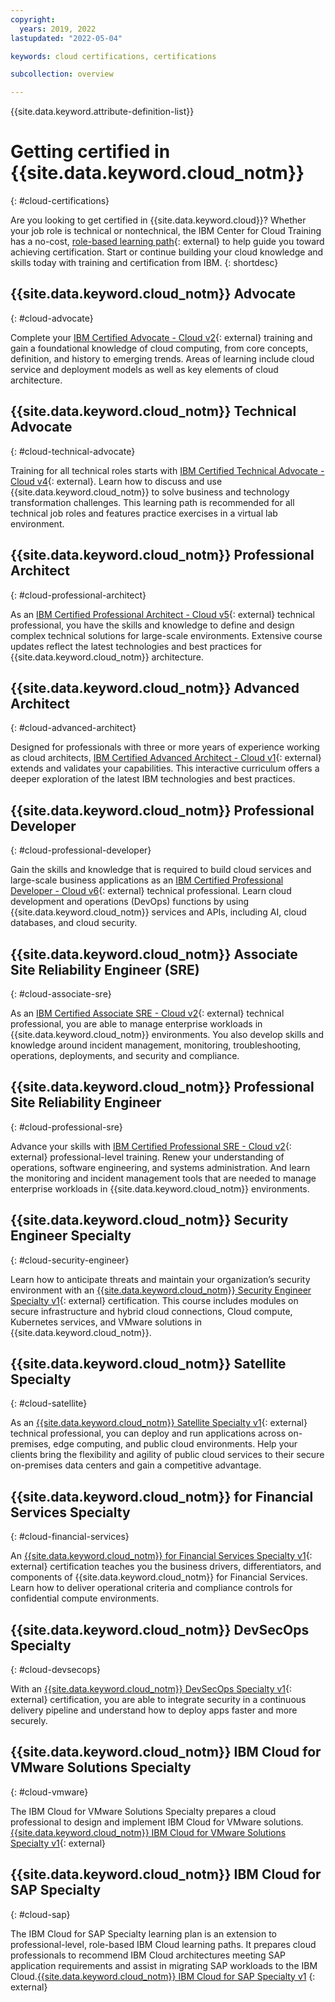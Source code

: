 ```yaml
---
copyright:
  years: 2019, 2022
lastupdated: "2022-05-04"

keywords: cloud certifications, certifications

subcollection: overview

---
```


{{site.data.keyword.attribute-definition-list}}

# Getting certified in {{site.data.keyword.cloud_notm}}
{: #cloud-certifications}

Are you looking to get certified in {{site.data.keyword.cloud}}? Whether your job role is technical or nontechnical, the IBM Center for Cloud Training has a no-cost, [role-based learning path](https://www.ibm.com/training/cloud/jobroles){: external} to help guide you toward achieving certification. Start or continue building your cloud knowledge and skills today with training and certification from IBM.
{: shortdesc}


## {{site.data.keyword.cloud_notm}} Advocate
{: #cloud-advocate}

Complete your [IBM Certified Advocate - Cloud v2](https://www.ibm.com/training/path/ibmcloudadvocate2022){: external} training and gain a foundational knowledge of cloud computing, from core concepts, definition, and history to emerging trends. Areas of learning include cloud service and deployment models as well as key elements of cloud architecture.  

## {{site.data.keyword.cloud_notm}} Technical Advocate
{: #cloud-technical-advocate}

Training for all technical roles starts with [IBM Certified Technical Advocate - Cloud v4](https://www.ibm.com/training/path/ibmcloudtechnicaladvocate-q12022){: external}. Learn how to discuss and use {{site.data.keyword.cloud_notm}} to solve business and technology transformation challenges. This learning path is recommended for all technical job roles and features practice exercises in a virtual lab environment.  

## {{site.data.keyword.cloud_notm}} Professional Architect
{: #cloud-professional-architect}

As an [IBM Certified Professional Architect - Cloud v5](https://www.ibm.com/training/path/ibmcloudprofessionalarchitect){: external} technical professional, you have the skills and knowledge to define and design complex technical solutions for large-scale environments. Extensive course updates reflect the latest technologies and best practices for {{site.data.keyword.cloud_notm}} architecture.  

## {{site.data.keyword.cloud_notm}} Advanced Architect
{: #cloud-advanced-architect}

Designed for professionals with three or more years of experience working as cloud architects, [IBM Certified Advanced Architect - Cloud v1](https://www.ibm.com/training/path/ibmcloudadvancedarchitect){: external} extends and validates your capabilities. This interactive curriculum offers a deeper exploration of the latest IBM technologies and best practices.  

## {{site.data.keyword.cloud_notm}} Professional Developer
{: #cloud-professional-developer}

Gain the skills and knowledge that is required to build cloud services and large-scale business applications as an [IBM Certified Professional Developer - Cloud v6](https://www.ibm.com/training/path/ibmcloudprofessionaldeveloper2023){: external} technical professional. Learn cloud development and operations (DevOps) functions by using {{site.data.keyword.cloud_notm}} services and APIs, including AI, cloud databases, and cloud security.  

## {{site.data.keyword.cloud_notm}} Associate Site Reliability Engineer (SRE)
{: #cloud-associate-sre}

As an [IBM Certified Associate SRE - Cloud v2](https://www.ibm.com/training/path/ibmcloudassociatesitereliabilityengineer2023){: external} technical professional, you are able to manage enterprise workloads in {{site.data.keyword.cloud_notm}} environments. You also develop skills and knowledge around incident management, monitoring, troubleshooting, operations, deployments, and security and compliance.

## {{site.data.keyword.cloud_notm}} Professional Site Reliability Engineer
{: #cloud-professional-sre}

Advance your skills with [IBM Certified Professional SRE - Cloud v2](https://www.ibm.com/training/path/ibmcloudprofessionalsitereliabilityengineer(sre)v2){: external} professional-level training. Renew your understanding of operations, software engineering, and systems administration. And learn the monitoring and incident management tools that are needed to manage enterprise workloads in {{site.data.keyword.cloud_notm}} environments. 

## {{site.data.keyword.cloud_notm}} Security Engineer Specialty
{: #cloud-security-engineer}

Learn how to anticipate threats and maintain your organization’s security environment with an [{{site.data.keyword.cloud_notm}} Security Engineer Specialty v1](https://www.ibm.com/training/path/ibmcloudsecurityengineerspecialty){: external} certification. This course includes modules on secure infrastructure and hybrid cloud connections, Cloud compute, Kubernetes services, and VMware solutions in {{site.data.keyword.cloud_notm}}.  

## {{site.data.keyword.cloud_notm}} Satellite Specialty
{: #cloud-satellite}

As an [{{site.data.keyword.cloud_notm}} Satellite Specialty v1](https://www.ibm.com/training/path/ibmcloudsatellite){: external} technical professional, you can deploy and run applications across on-premises, edge computing, and public cloud environments. Help your clients bring the flexibility and agility of public cloud services to their secure on-premises data centers and gain a competitive advantage.  

## {{site.data.keyword.cloud_notm}} for Financial Services Specialty
{: #cloud-financial-services}

An [{{site.data.keyword.cloud_notm}} for Financial Services Specialty v1](https://www.ibm.com/training/path/ibmcloudforfinancialservices){: external} certification teaches you the business drivers, differentiators, and components of {{site.data.keyword.cloud_notm}} for Financial Services. Learn how to deliver operational criteria and compliance controls for confidential compute environments.   

## {{site.data.keyword.cloud_notm}} DevSecOps Specialty
{: #cloud-devsecops}

With an [{{site.data.keyword.cloud_notm}} DevSecOps Specialty v1](https://www.ibm.com/training/path/ibmclouddevsecopsspecialty){: external} certification, you are able to integrate security in a continuous delivery pipeline and understand how to deploy apps faster and more securely.

## {{site.data.keyword.cloud_notm}} IBM Cloud for VMware Solutions Specialty
{: #cloud-vmware}

The IBM Cloud for VMware Solutions Specialty prepares a cloud professional to design and implement IBM Cloud for VMware solutions.
[{{site.data.keyword.cloud_notm}} IBM Cloud for VMware Solutions Specialty v1](https://www.ibm.com/training/path/ibmcloudvmwarespecialty){: external}

## {{site.data.keyword.cloud_notm}} IBM Cloud for SAP Specialty
{: #cloud-sap}

The IBM Cloud for SAP Specialty learning plan is an extension to professional-level, role-based IBM Cloud learning paths. It prepares cloud professionals to recommend IBM Cloud architectures meeting SAP application requirements and assist in migrating SAP workloads to the IBM Cloud.[{{site.data.keyword.cloud_notm}} IBM Cloud for SAP Specialty v1](https://www.ibm.com/training/path/ibmcloudforsapspecialty) {: external}
